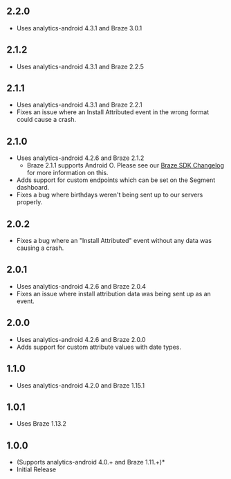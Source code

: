 ## 2.2.0
* Uses analytics-android 4.3.1 and Braze 3.0.1

## 2.1.2
* Uses analytics-android 4.3.1 and Braze 2.2.5

## 2.1.1
* Uses analytics-android 4.3.1 and Braze 2.2.1
* Fixes an issue where an Install Attributed event in the wrong format could cause a crash.

## 2.1.0
* Uses analytics-android 4.2.6 and Braze 2.1.2
  * Braze 2.1.1 supports Android O. Please see our [Braze SDK Changelog](https://github.com/Appboy/appboy-android-sdk/blob/master/CHANGELOG.md#added-1) for more information on this.
* Adds support for custom endpoints which can be set on the Segment dashboard.
* Fixes a bug where birthdays weren't being sent up to our servers properly.

## 2.0.2
* Fixes a bug where an "Install Attributed" event without any data was causing a crash.

## 2.0.1
* Uses analytics-android 4.2.6 and Braze 2.0.4
* Fixes an issue where install attribution data was being sent up as an event.

## 2.0.0
* Uses analytics-android 4.2.6 and Braze 2.0.0
* Adds support for custom attribute values with date types.

## 1.1.0
* Uses analytics-android 4.2.0 and Braze 1.15.1

## 1.0.1
* Uses Braze 1.13.2

## 1.0.0
*  (Supports analytics-android 4.0.+ and Braze 1.11.+)*
*  Initial Release
